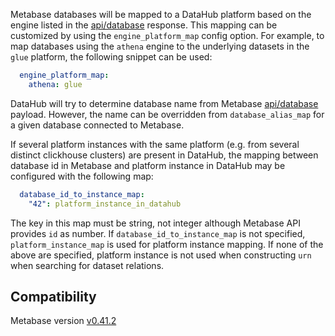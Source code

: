 Metabase databases will be mapped to a DataHub platform based on the engine listed in the
[api/database](https://www.metabase.com/docs/latest/api-documentation.html#database) response. This mapping can be
customized by using the `engine_platform_map` config option. For example, to map databases using the `athena` engine to
the underlying datasets in the `glue` platform, the following snippet can be used:
```yml
  engine_platform_map:
    athena: glue
```
DataHub will try to determine database name from Metabase [api/database](https://www.metabase.com/docs/latest/api-documentation.html#database)
payload. However, the name can be overridden from `database_alias_map` for a given database connected to Metabase.

If several platform instances with the same platform (e.g. from several distinct clickhouse clusters) are present in DataHub,
the mapping between database id in Metabase and platform instance in DataHub may be configured with the following map:
```yml
  database_id_to_instance_map:
    "42": platform_instance_in_datahub
```
The key in this map must be string, not integer although  Metabase API provides `id` as number.
If `database_id_to_instance_map` is not specified, `platform_instance_map` is used for platform instance mapping. If none of the above are specified, platform instance is not used when constructing `urn` when searching for dataset relations.
## Compatibility

Metabase version [v0.41.2](https://www.metabase.com/start/oss/)
